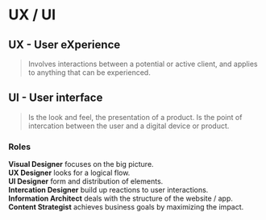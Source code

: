 # UX / UI

## UX - User eXperience

> Involves interactions between a potential or active client, and applies to anything that can be experienced.

## UI - User interface

> Is the look and feel, the presentation of a product. Is the point of intercation between the user and a digital device or product.


### Roles

__Visual Designer__ focuses on the big picture. <br/>
__UX Designer__ looks for a logical flow. <br/>
__UI Designer__ form and distribution of elements. <br/>
__Intercation Designer__ build up reactions to user interactions. <br/>
__Information Architect__ deals with the structure of the website / app. <br/>
__Content Strategist__ achieves business goals by maximizing the impact. <br/>

 